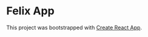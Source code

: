 # Felix App

This project was bootstrapped with [Create React App](https://github.com/facebook/create-react-app).

